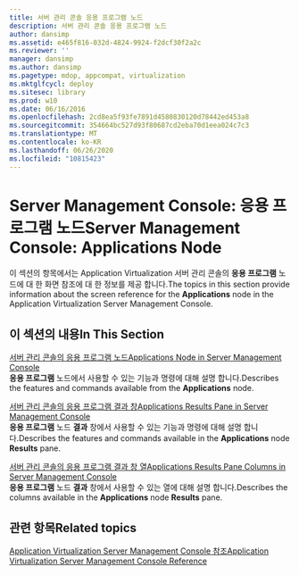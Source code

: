 ```yaml
---
title: 서버 관리 콘솔 응용 프로그램 노드
description: 서버 관리 콘솔 응용 프로그램 노드
author: dansimp
ms.assetid: e465f816-032d-4824-9924-f2dcf30f2a2c
ms.reviewer: ''
manager: dansimp
ms.author: dansimp
ms.pagetype: mdop, appcompat, virtualization
ms.mktglfcycl: deploy
ms.sitesec: library
ms.prod: w10
ms.date: 06/16/2016
ms.openlocfilehash: 2cd8ea5f93fe7891d4580830120d78442ed453a8
ms.sourcegitcommit: 354664bc527d93f80687cd2eba70d1eea024c7c3
ms.translationtype: MT
ms.contentlocale: ko-KR
ms.lasthandoff: 06/26/2020
ms.locfileid: "10815423"
---
```

# <span data-ttu-id="cf003-103">Server Management Console: 응용 프로그램 노드</span><span class="sxs-lookup"><span data-stu-id="cf003-103">Server Management Console: Applications Node</span></span>


<span data-ttu-id="cf003-104">이 섹션의 항목에서는 Application Virtualization 서버 관리 콘솔의 **응용 프로그램** 노드에 대 한 화면 참조에 대 한 정보를 제공 합니다.</span><span class="sxs-lookup"><span data-stu-id="cf003-104">The topics in this section provide information about the screen reference for the **Applications** node in the Application Virtualization Server Management Console.</span></span>

## <span data-ttu-id="cf003-105">이 섹션의 내용</span><span class="sxs-lookup"><span data-stu-id="cf003-105">In This Section</span></span>


<a href="" id="applications-node-in-server-management-console"></a>[<span data-ttu-id="cf003-106">서버 관리 콘솔의 응용 프로그램 노드</span><span class="sxs-lookup"><span data-stu-id="cf003-106">Applications Node in Server Management Console</span></span>](applications-node-in-server-management-console.md)  
<span data-ttu-id="cf003-107">**응용 프로그램** 노드에서 사용할 수 있는 기능과 명령에 대해 설명 합니다.</span><span class="sxs-lookup"><span data-stu-id="cf003-107">Describes the features and commands available from the **Applications** node.</span></span>

<a href="" id="applications-results-pane-in-server-management-console"></a>[<span data-ttu-id="cf003-108">서버 관리 콘솔의 응용 프로그램 결과 창</span><span class="sxs-lookup"><span data-stu-id="cf003-108">Applications Results Pane in Server Management Console</span></span>](applications-results-pane-in-server-management-console.md)  
<span data-ttu-id="cf003-109">**응용 프로그램** 노드 **결과** 창에서 사용할 수 있는 기능과 명령에 대해 설명 합니다.</span><span class="sxs-lookup"><span data-stu-id="cf003-109">Describes the features and commands available in the **Applications** node **Results** pane.</span></span>

<a href="" id="applications-results-pane-columns-in-server-management-console"></a>[<span data-ttu-id="cf003-110">서버 관리 콘솔의 응용 프로그램 결과 창 열</span><span class="sxs-lookup"><span data-stu-id="cf003-110">Applications Results Pane Columns in Server Management Console</span></span>](applications-results-pane-columns-in-server-management-console.md)  
<span data-ttu-id="cf003-111">**응용 프로그램** 노드 **결과** 창에서 사용할 수 있는 열에 대해 설명 합니다.</span><span class="sxs-lookup"><span data-stu-id="cf003-111">Describes the columns available in the **Applications** node **Results** pane.</span></span>

## <span data-ttu-id="cf003-112">관련 항목</span><span class="sxs-lookup"><span data-stu-id="cf003-112">Related topics</span></span>


[<span data-ttu-id="cf003-113">Application Virtualization Server Management Console 참조</span><span class="sxs-lookup"><span data-stu-id="cf003-113">Application Virtualization Server Management Console Reference</span></span>](application-virtualization-server-management-console-reference.md)

 

 





